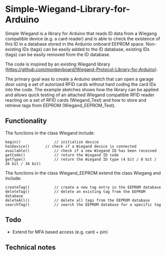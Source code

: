 # Simple-Wiegand-Library-for-Arduino

Simple Wiegand is a library for Arduino that reads ID data from a Wiegang compatible device (e.g. a card reader) and is able to check the existence of this ID in a database stored in the Arduinio onboard EEPROM space. Non-existing IDs (tags) can be easily added to the ID database, existing IDs (tags) can be easily removed from the ID database.

The code is inspired by an existing Wiegand library (https://github.com/monkeyboard/Wiegand-Protocol-Library-for-Arduino).

The primary goal was to create a Arduino sketch that can open a garage door using a set of autorized RFID cards without hard coding the card IDs into the code. The example sketches shows how the library can be applied and allows quick testing of an attached Wiegand compatible RFID reader reacting on a set of RFID cards (Wiegand_Test) and how to store and retrieve tags from EEPROM (Wiegand_EEPROM_Test).

## Functionality
The functions in the class Wiegand include:
```
begin()               // initialize device
hasDevice()	      // check if a Wiegand device is connected
available()           // check if a new Wiegand ID has been received
getCode()             // return the Wiegand ID code
getType()             // return the Wiegand ID type (4 bit / 8 bit / 26 bit / 34 bit)
```

The functions in the class Wiegand_EEPROM extend the class Wiegang and include:
```
createTag()           // create a new tag entry in the EEPROM database
deleteTag()           // delete an existing tag from the EEPROM database
deleteAll()           // delete all tags from the EEPROM database
searchTag()           // search the EEPROM database for a specific tag
```

## Todo
- Extend for MFA based access (e.g. card + pin)

## Technical notes
<to be added>
